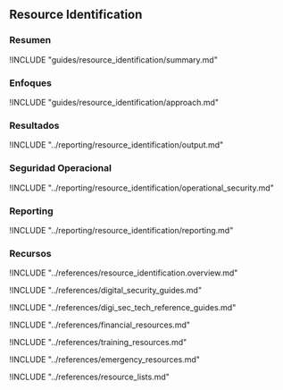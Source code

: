 ## Resource Identification

### Resumen

!INCLUDE "guides/resource_identification/summary.md"

### Enfoques

!INCLUDE "guides/resource_identification/approach.md"

### Resultados

!INCLUDE "../reporting/resource_identification/output.md"

### Seguridad Operacional

!INCLUDE "../reporting/resource_identification/operational_security.md"

### Reporting

!INCLUDE "../reporting/resource_identification/reporting.md"

### Recursos

!INCLUDE "../references/resource_identification.overview.md"

!INCLUDE "../references/digital_security_guides.md"

!INCLUDE "../references/digi_sec_tech_reference_guides.md"

!INCLUDE "../references/financial_resources.md"

!INCLUDE "../references/training_resources.md"

!INCLUDE "../references/emergency_resources.md"

!INCLUDE "../references/resource_lists.md"
